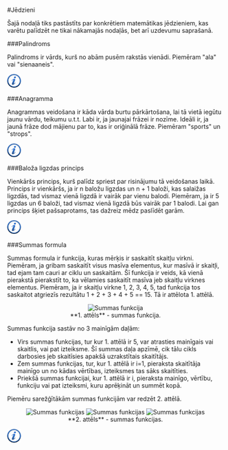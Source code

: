 #Jēdzieni

Šajā nodaļā tiks pastāstīts par konkrētiem matemātikas jēdzieniem, kas varētu palīdzēt ne tikai nākamajās nodaļās, bet arī uzdevumu saprašanā.

###Palindroms

Palindroms ir vārds, kurš no abām pusēm rakstās vienādi. Piemēram "ala" vai "sienaaneis".

<a href="http://en.wikipedia.org/wiki/Palindrome" target="_blank">![Vairāk informācija](/media/theory/information.png)</a>

###Anagramma

Anagrammas veidošana ir kāda vārda burtu pārkārtošana, lai tā vietā iegūtu jaunu vārdu, teikumu u.t.t. Labi ir, ja jaunajai frāzei ir nozīme. Ideāli ir, ja jaunā frāze dod mājienu par to, kas ir oriģinālā frāze. Piemēram "sports" un "strops".

<a href="http://en.wikipedia.org/wiki/Anagram" target="_blank">![Vairāk informācija](/media/theory/information.png)</a>

###Baloža ligzdas princips

Vienkāršs princips, kurš palīdz spriest par risinājumu tā veidošanas laikā. Princips ir vienkāršs, ja ir n baložu ligzdas un n + 1 baloži, kas salaižas ligzdās, tad vismaz vienā ligzdā ir vairāk par vienu balodi. Piemēram, ja ir 5 ligzdas un 6 baloži, tad vismaz vienā ligzdā būs vairāk par 1 balodi. Lai gan princips šķiet pašsaprotams, tas dažreiz mēdz paslīdēt garām.

<a href="http://en.wikipedia.org/wiki/Pigeonhole_principle" target="_blank">![Vairāk informācija](/media/theory/information.png)</a>

###Summas formula

Summas formula ir funkcija, kuras mērķis ir saskaitīt skaitļu virkni. Piemēram, ja gribam saskaitīt visus masīva elementus, kur masīvā ir skaitļi, tad ejam tam cauri ar ciklu un saskaitām. Šī funkcija ir veids, kā vienā pierakstā pierakstīt to, ka vēlamies saskaitīt masīva jeb skaitļu virknes elementus. Piemēram, ja ir skaitļu virkne 1, 2, 3, 4, 5, tad funkcija tos saskaitot atgriezīs rezultātu 1 + 2 + 3 + 4 + 5 == 15. Tā ir attēlota 1. attēlā.

<center><img alt="Summas funkcija" src="/media/theory/sum.gif" /></center>

<center>**1. attēls** - summas funkcija.</center> 

Summas funkcija sastāv no 3 mainīgām daļām:

- Virs summas funkcijas, tur kur 1. attēlā ir 5, var atrasties mainīgais vai skaitlis, vai pat izteiksme. Šī summas daļa apzīmē, cik tālu cikls darbosies jeb skaitīsies apakšā uzrakstītais skaitītājs.
- Zem summas funkcijas, tur, kur 1. attēlā ir i=1, pieraksta skaitītāja mainīgo un no kādas vērtības, izteiksmes tas sāks skaitīties.
- Priekšā summas funkcijai, kur 1. attēlā ir i, pieraksta mainīgo, vērtību, funkciju vai pat izteiksmi, kuru aprēķināt un summēt kopā.


Piemēru sarežģītākām summas funkcijām var redzēt 2. attēlā.

<center>
<img alt="Summas funkcijas" src="/media/theory/sum2.gif" />
<img alt="Summas funkcijas" src="/media/theory/sum3.gif" />
<img alt="Summas funkcijas" src="/media/theory/sum4.gif" />
</center>

<center>**2. attēls** - summas funkcijas.</center> 

<a href="http://en.wikipedia.org/wiki/Summation" target="_blank">![Vairāk informācija](/media/theory/information.png)</a>
